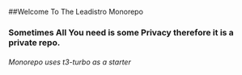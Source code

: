 ##Welcome To The Leadistro Monorepo

<h3>Sometimes All You need is some Privacy therefore it is a private repo.</h3>

<h6>Monorepo uses t3-turbo as a starter</h6>
